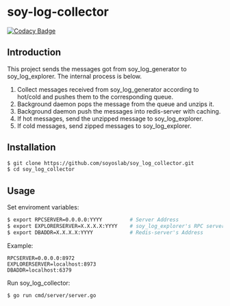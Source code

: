 # soy-log-collector

[![Codacy Badge](https://api.codacy.com/project/badge/Grade/e5c099add2c146dba8b4d491374c2db5)](https://app.codacy.com/gh/soyoslab/soy_log_collector?utm_source=github.com&utm_medium=referral&utm_content=soyoslab/soy_log_collector&utm_campaign=Badge_Grade_Settings)

## Introduction

This project sends the messages got from soy_log_generator to soy_log_explorer.
The internal process is below.
1. Collect messages received from soy_log_generator according to hot/cold and pushes them to the corresponding queue.
2. Background daemon pops the message from the queue and unzips it.
3. Background daemon push the messages into redis-server with caching.
4. If hot messages, send the unzipped message to soy_log_explorer.
5. If cold messages, send zipped messages to soy_log_explorer.

## Installation

```bash
$ git clone https://github.com/soyoslab/soy_log_collector.git
$ cd soy_log_collector
```

## Usage

Set enviroment variables:
```bash
$ export RPCSERVER=0.0.0.0:YYYY			# Server Address
$ export EXPLORERSERVER=X.X.X.X:YYYY    # soy_log_explorer's RPC server Address
$ export DBADDR=X.X.X.X:YYYY			# Redis-server's Address
```

Example:
```
RPCSERVER=0.0.0.0:8972
EXPLORERSERVER=localhost:8973
DBADDR=localhost:6379
```

Run soy_log_collector:
```bash
$ go run cmd/server/server.go
```

